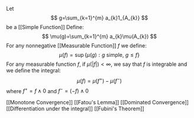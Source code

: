 Let 
$$
g=\sum_{k=1}^{m} a_{k}1_{A_{k}}
$$
be a [[Simple Function]]
Define:
$$
\mu(g)=\sum_{k=1}^{m} a_{k}\mu(A_{k})
$$
For any nonnegative [[Measurable Function]] $f$ we define:
$$
\mu(f)=\sup \{ \mu(g):g \text{ simple, } g\leq f \}
$$
For any measurable function $f$, if $\mu(|f|)<\infty$, 
we say that $f$ is integrable
and we define the integral:
$$
\mu(f)=\mu(f^+)-\mu(f^-)
$$
where $f^+=f\land 0$ and $f^-=(-f)\land0$

[[Monotone Convergence]]
[[Fatou's Lemma]]
[[Dominated Convergence]]
[[Differentiation under the integral]]
[[Fubini's Theorem]]